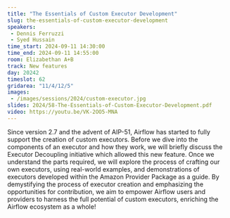 ```yaml
---
title: "The Essentials of Custom Executor Development"
slug: the-essentials-of-custom-executor-development
speakers:
 - Dennis Ferruzzi
 - Syed Hussain
time_start: 2024-09-11 14:30:00
time_end: 2024-09-11 14:55:00
room: Elizabethan A+B
track: New features
day: 20242
timeslot: 62
gridarea: "11/4/12/5"
images: 
 - /images/sessions/2024/custom-executor.jpg
slides: 2024/58-The-Essentials-of-Custom-Executor-Development.pdf
video: https://youtu.be/VK-2OO5-MNA
---
```


Since version 2.7 and the advent of AIP-51, Airflow has started to fully support the creation of custom executors. Before we dive into the components of an executor and how they work, we will briefly discuss the Executor Decoupling initiative which allowed this new feature. Once we understand the parts required, we will explore the process of crafting our own executors, using real-world examples, and demonstrations of executors developed within the Amazon Provider Package as a guide. By demystifying the process of executor creation and emphasizing the opportunities for contribution, we aim to empower Airflow users and providers to harness the full potential of custom executors, enriching the Airflow ecosystem as a whole!